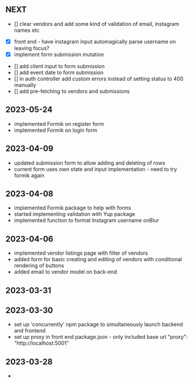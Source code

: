 ## NEXT
- [] clear vendors and add some kind of validation of email, instagram names etc
- [X] front end - have instagram input automagically parse username on leaving focus?
- [X] implement form submission mutation
- [] add client input to form submission
- [] add event date to form submission
- [] in auth controller add custom errors instead of setting status to 400 manually
- [] add pre-fetching to vendors and submissions

## 2023-05-24
- implemented Formik on register form
- implemented Formik on login form

## 2023-04-09
- updated submission form to allow adding and deleting of rows
- current form uses own state and input implementation - need to try formik again

## 2023-04-08
- implemented Formik package to help with forms
- started implementing validation with Yup package
- implemented function to format Instagram username onBlur

## 2023-04-06
- implemented vendor listings page with filter of vendors
- added form for basic creating and editing of vendors with conditional rendering of buttons
- added email to vendor model on back-end

## 2023-03-31


## 2023-03-30
- set up 'concurrently' npm package to simultaneously launch backend and frontend
- set up proxy in front end package.json - only included base url "proxy": "http://localhost:5001"


## 2023-03-28
-
